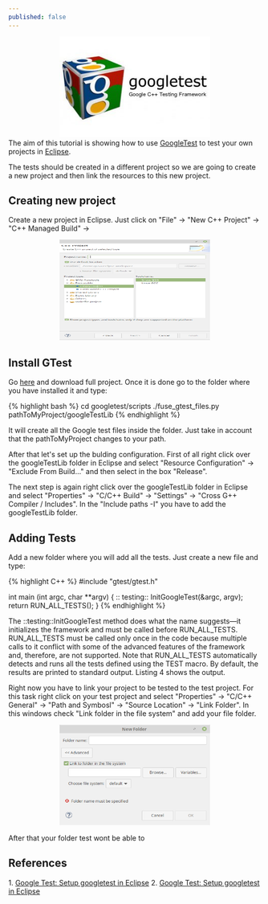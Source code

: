 ```yaml
---
published: false
---
```

<center><img src="/images/google-c-testing-framework-gtesk-300x200.jpg" width="300" height="200"></center>
The aim of this tutorial is showing how to use <a href="https://github.com/google/googletest" target="_blank">GoogleTest</a> to test your own projects in <a href="https://www.eclipse.org/" target="_blank">Eclipse</a>.
  
<!-- more -->

The tests should be created in a different project so we are going to create a new project and then link the resources to this new project.

<h2> Creating new project </h2>

Create a new project in Eclipse. Just click on "File" -> "New C++ Project" -> "C++ Managed Build" -> 
<center><img src="/images/NewC++Project.png" width="300" height="200"></center>

<h2>Install GTest</h2>

Go <a href="https://github.com/google/googletest" target="_blank">here</a> and download full project. Once it is done go to the folder where you have installed it and type:

{% highlight bash %}
cd googletest/scripts
./fuse_gtest_files.py pathToMyProject/googleTestLib
{% endhighlight %}

It will create all the Google test files inside the folder. Just take in account that the pathToMyProject changes to your path. 

After that let's set up the bulding configuration. First of all right click over the googleTestLib folder in Eclipse and select "Resource Configuration" -> "Exclude From Build..." and then select in the box "Release". 

The next step is again right click over the googleTestLib folder in Eclipse and select "Properties" -> "C/C++ Build" -> "Settings" -> "Cross G++ Compiler / Includes". In the "Include paths -I" you have to add the googleTestLib folder.  

<h2>Adding Tests</h2>

Add a new folder where you will add all the tests. Just create a new file and type:

{% highlight C++ %}
#include "gtest/gtest.h"

int main (int argc, char **argv) {
	:: testing:: InitGoogleTest(&argc, argv);
	return RUN_ALL_TESTS();
}
{% endhighlight %}

The ::testing::InitGoogleTest method does what the name suggests—it initializes the framework and must be called before RUN_ALL_TESTS. RUN_ALL_TESTS must be called only once in the code because multiple calls to it conflict with some of the advanced features of the framework and, therefore, are not supported. Note that RUN_ALL_TESTS automatically detects and runs all the tests defined using the TEST macro. By default, the results are printed to standard output. Listing 4 shows the output.

Right now you have to link your project to be tested to the test project. For this task right click on your test project and select "Properties" -> "C/C++ General" -> "Path and Symbosl" -> "Source Location" -> "Link Folder". In this windows check "Link folder in the file system" and add your file folder. 

<center><img src="/images/LinkFolder.png" width="300" height="200"></center>


After that your folder test wont be able to 


<h2>References</h2>
1. <a href="https://www.youtube.com/watch?v=y9sGAF1k63o" target="_blank">Google Test: Setup googletest in Eclipse</a>
2. <a href="https://www.ibm.com/developerworks/aix/library/au-googletestingframework.html" target="_blank">Google Test: Setup googletest in Eclipse</a>
